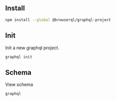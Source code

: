 ## Install

```bash
npm install --global @browserql/graphql-project
```

## Init

Init a new graphql project.

```bash
graphql init
```

## Schema

View schema

```bash
graphql
```
